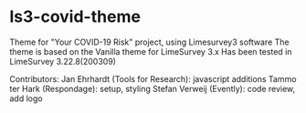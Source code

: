 # ls3-covid-theme
Theme for "Your COVID-19 Risk" project, using Limesurvey3 software
The theme is based on the Vanilla theme for LimeSurvey 3.x
Has been tested in LimeSurvey 3.22.8(200309)

Contributors:
Jan Ehrhardt (Tools for Research): javascript additions
Tammo ter Hark (Respondage): setup, styling
Stefan Verweij (Evently): code review, add logo